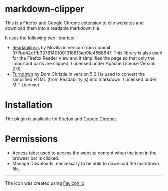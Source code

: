 # markdown-clipper

This is a Firefox and Google Chrome extension to clip websites and download them into a readable markdown file.

It uses the following two libraries:
- [Readability.js](https://github.com/mozilla/readability) by Mozilla in version from commit [977be42d1fb33781401001318813ab9fe4568647](https://github.com/mozilla/readability/commit/977be42d1fb33781401001318813ab9fe4568647#diff-06d8d22df421dacde90a2268083424ab). This library is also used for the Firefox Reader View and it simplifies the page so that only the important parts are clipped. (Licensed under Apache License Version 2.0)
- [Turndown](https://github.com/domchristie/turndown) by Dom Christie in version 5.0.1 is used to convert the simplified HTML (from Readability.js) into markdown. (Licensed under MIT License)

# Installation
The plugin is available for [Firefox](https://addons.mozilla.org/de/firefox/addon/markdown-clipper/) and [Google Chrome](https://chrome.google.com/webstore/detail/markdown-clipper/cjedbglnccaioiolemnfhjncicchinao).

# Permissions
- Access tabs: used to access the website content when the icon in the browser bar is clicked.
- Manage Downloads: neccessary to be able to download the markdown file.

--- 
The icon was created using [Favicon.io ](https://favicon.io)
